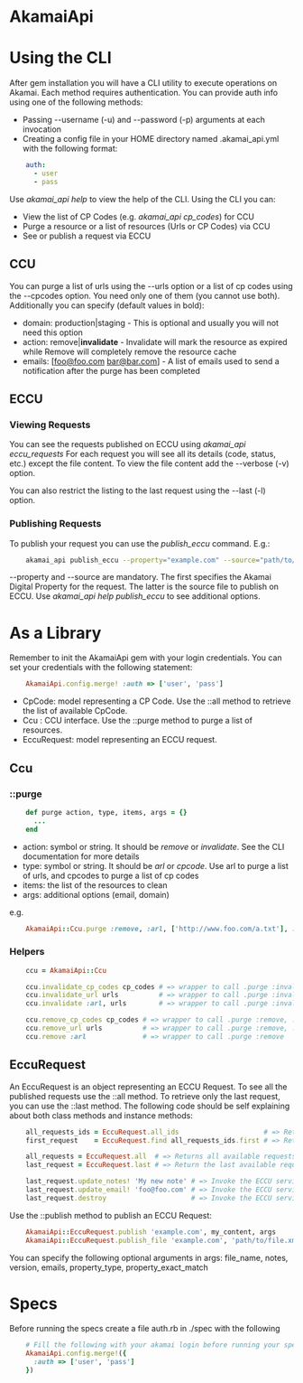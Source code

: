 # AkamaiApi

# Using the CLI

After gem installation you will have a CLI utility to execute operations on Akamai. Each method requires authentication.
You can provide auth info using one of the following methods:

- Passing --username (-u) and --password (-p) arguments at each invocation
- Creating a config file in your HOME directory named .akamai_api.yml with the following format:

```yaml
    auth:
      - user
      - pass
```

Use *akamai_api help* to view the help of the CLI.
Using the CLI you can:

- View the list of CP Codes (e.g. *akamai_api cp_codes*) for CCU
- Purge a resource or a list of resources (Urls or CP Codes) via CCU
- See or publish a request via ECCU

## CCU

You can purge a list of urls using the --urls option or a list of cp codes using the --cpcodes option. You need only one of them (you cannot use both).
Additionally you can specify (default values in bold):
- domain: production|staging - This is optional and usually you will not need this option
- action: remove|**invalidate** - Invalidate will mark the resource as expired while Remove will completely remove the resource cache
- emails: [foo@foo.com bar@bar.com] - A list of emails used to send a notification after the purge has been completed

## ECCU

### Viewing Requests

You can see the requests published on ECCU using *akamai_api eccu_requests*
For each request you will see all its details (code, status, etc.) except the file content.
To view the file content add the --verbose (-v) option.

You can also restrict the listing to the last request using the --last (-l) option.

### Publishing Requests

To publish your request you can use the *publish_eccu* command. E.g.:

```bash
    akamai_api publish_eccu --property="example.com" --source="path/to/request.xml"
```

--property and --source are mandatory. The first specifies the Akamai Digital Property for the request. The latter is the source file to publish on ECCU.
Use *akamai_api help publish_eccu* to see additional options.

# As a Library

Remember to init the AkamaiApi gem with your login credentials. You can set your credentials with the following statement:

```ruby
    AkamaiApi.config.merge! :auth => ['user', 'pass']
```

- CpCode: model representing a CP Code. Use the ::all method to retrieve the list of available CpCode.
- Ccu   : CCU interface. Use the ::purge method to purge a list of resources.
- EccuRequest: model representing an ECCU request.

## Ccu

### ::purge

```ruby
    def purge action, type, items, args = {}
      ...
    end
```

- action: symbol or string. It should be *remove* or *invalidate*. See the CLI documentation for more details
- type: symbol or string. It should be *arl* or *cpcode*. Use arl to purge a list of urls, and cpcodes to purge a list of cp codes
- items: the list of the resources to clean
- args: additional options (email, domain)

e.g.

```ruby
    AkamaiApi::Ccu.purge :remove, :arl, ['http://www.foo.com/a.txt'], :email => ['foo@foo.com']
```

### Helpers

```ruby
    ccu = AkamaiApi::Ccu

    ccu.invalidate_cp_codes cp_codes # => wrapper to call .purge :invalidate, :cpcode
    ccu.invalidate_url urls          # => wrapper to call .purge :invalidate, :arl
    ccu.invalidate :arl, urls        # => wrapper to call .purge :invalidate

    ccu.remove_cp_codes cp_codes # => wrapper to call .purge :remove, :cpcode
    ccu.remove_url urls          # => wrapper to call .purge :remove, :arl
    ccu.remove :arl              # => wrapper to call .purge :remove
```

## EccuRequest

An EccuRequest is an object representing an ECCU Request. To see all the published requests use the ::all method.
To retrieve only the last request, you can use the ::last method.
The following code should be self explaining about both class methods and instance methods:

```ruby
    all_requests_ids = EccuRequest.all_ids                     # => Returns all available requests ids
    first_request    = EccuRequest.find all_requests_ids.first # => Return the EccuRequest model with the specified code

    all_requests = EccuRequest.all  # => Returns all available requests
    last_request = EccuRequest.last # => Return the last available request

    last_request.update_notes! 'My new note' # => Invoke the ECCU service to change the notes field
    last_request.update_email! 'foo@foo.com' # => Invoke the ECCU service to change the email to be notified on status change
    last_request.destroy                     # => Invoke the ECCU service to delete the request
```

Use the ::publish method to publish an ECCU Request:

```ruby
    AkamaiApi::EccuRequest.publish 'example.com', my_content, args
    AkamaiApi::EccuRequest.publish_file 'example.com', 'path/to/file.xml', args
```

You can specify the following optional arguments in args: file_name, notes, version, emails, property_type, property_exact_match

# Specs

Before running the specs create a file auth.rb in ./spec with the following

```ruby
    # Fill the following with your akamai login before running your spec
    AkamaiApi.config.merge!({
      :auth => ['user', 'pass']
    })
```
